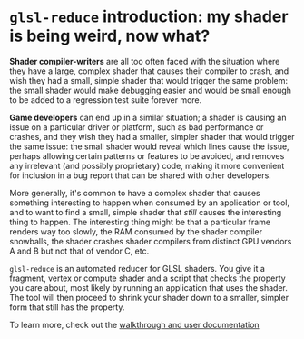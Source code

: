 # `glsl-reduce` introduction: my shader is being weird, now what?

**Shader compiler-writers** are all too often faced with the situation where they
have a large, complex shader that causes their compiler to crash, and wish they
had a small, simple shader that would trigger the same problem: the small shader
would make debugging easier and would be small enough to be added to a
regression test suite forever more.

**Game developers** can end up in a similar situation;
a shader is causing an issue on a particular driver or platform,
such as bad performance or crashes,
and they wish they had a smaller, simpler shader
that would trigger the same issue:
the small shader would reveal which lines cause the issue,
perhaps allowing certain patterns or features to be avoided,
and removes any irrelevant (and possibly proprietary)
code, making it more convenient for inclusion in a bug report
that can be shared with other developers.

More generally, it's common to have a complex shader that causes something
interesting to happen when consumed by an application or tool, and to want to
find a small, simple shader that *still* causes the interesting thing to happen.
The interesting thing might be that a particular frame renders way too slowly,
the RAM consumed by the shader compiler snowballs, the shader crashes shader
compilers from distinct GPU vendors A and B but not that of vendor C, etc.

`glsl-reduce` is an automated reducer for GLSL shaders.  You give it a fragment,
vertex or compute shader and a script that checks the property you care about,
most likely by running an application that uses the shader.
The tool will then proceed to shrink your shader down to a smaller, simpler form
that still has the property.

To learn more, check out the [walkthrough and user documentation](glsl-reduce.md)
